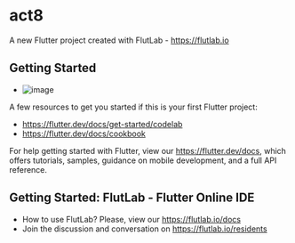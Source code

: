 # act8

A new Flutter project created with FlutLab - https://flutlab.io

## Getting Started
- ![image](https://github.com/user-attachments/assets/89587358-82da-4114-8087-7a4c6ca4067b)


A few resources to get you started if this is your first Flutter project:

- https://flutter.dev/docs/get-started/codelab
- https://flutter.dev/docs/cookbook

For help getting started with Flutter, view our
https://flutter.dev/docs, which offers tutorials,
samples, guidance on mobile development, and a full API reference.

## Getting Started: FlutLab - Flutter Online IDE

- How to use FlutLab? Please, view our https://flutlab.io/docs
- Join the discussion and conversation on https://flutlab.io/residents
